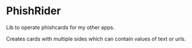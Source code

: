 # PhishRider
Lib to operate phishcards for my other apps.

Creates cards with multiple sides which can contain values of text or urls.